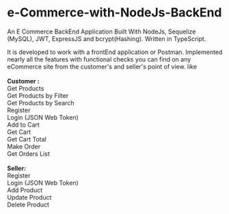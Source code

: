 # e-Commerce-with-NodeJs-BackEnd
An E Commerce BackEnd Application Built With NodeJs, Sequelize (MySQL), JWT, ExpressJS and bcrypt(Hashing). Written in TypeScript.

It is developed to work with a frontEnd application or Postman. Implemented nearly all the features with functional checks you can find on any eCommerce site from the customer's and seller's point of view. like
<br /><br />**Customer :**<br />
	Get Products<br />
	Get Products by Filter<br />
	Get Products by Search<br />
	Register<br />
	Login (JSON Web Token)<br />
	Add to Cart<br />
	Get Cart<br />
	Get Cart Total<br />
	Make Order<br />
	Get Orders List<br /><br />
**Seller:**<br />
	Register<br />
	Login (JSON Web Token)<br />
	Add Product<br />
	Update Product<br />
	Delete Product<br />
	
